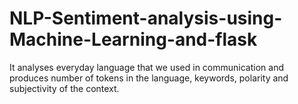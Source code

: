 # NLP-Sentiment-analysis-using-Machine-Learning-and-flask
It analyses everyday language that we used in communication and produces number of tokens in the language, keywords, polarity and subjectivity of the context.
